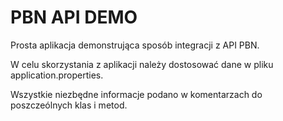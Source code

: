# PBN API DEMO
Prosta aplikacja demonstrująca sposób integracji z API PBN.

W celu skorzystania z aplikacji należy dostosować dane w pliku application.properties.

Wszystkie niezbędne informacje podano w komentarzach do poszczeólnych klas i metod.
